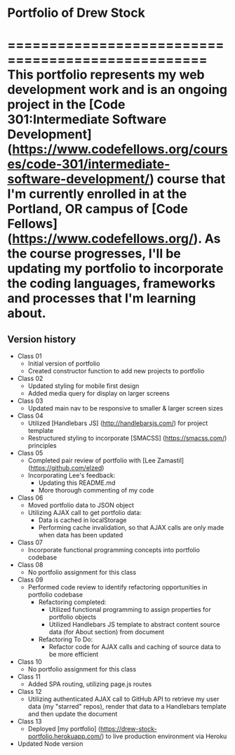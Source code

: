 # Portfolio of Drew Stock
==================================================
This portfolio represents my web development work and is an ongoing project in the [Code 301:Intermediate Software Development] (https://www.codefellows.org/courses/code-301/intermediate-software-development/) course that I'm currently enrolled in at the Portland, OR campus of [Code Fellows] (https://www.codefellows.org/). As the course progresses, I'll be updating my portfolio to incorporate the coding languages, frameworks and processes that I'm learning about.
==================================================
## Version history
* Class 01
  * Initial version of portfolio
  * Created constructor function to add new projects to portfolio
* Class 02
  * Updated styling for mobile first design
  * Added media query for display on larger screens
* Class 03
  * Updated main nav to be responsive to smaller & larger screen sizes
* Class 04
  * Utilized [Handlebars JS] (http://handlebarsjs.com/) for project template
  * Restructured styling to incorporate [SMACSS] (https://smacss.com/) principles
* Class 05
  * Completed pair review of portfolio with [Lee Zamastil] (https://github.com/elzed)
  * Incorporating Lee's feedback:
    * Updating this README.md
    * More thorough commenting of my code
* Class 06
  * Moved portfolio data to JSON object
  * Utilizing AJAX call to get portfolio data:
    * Data is cached in localStorage
    * Performing cache invalidation, so that AJAX calls are only made when data has been updated
* Class 07
  * Incorporate functional programming concepts into portfolio codebase
* Class 08
  * No portfolio assignment for this class
* Class 09
  * Performed code review to identify refactoring opportunities in portfolio codebase
    * Refactoring completed:
      * Utilized functional programming to assign properties for portfolio objects
      * Utilized Handlebars JS template to abstract content source data (for About section) from document
    * Refactoring To Do:
      * Refactor code for AJAX calls and caching of source data to be more efficient
* Class 10
  * No portfolio assignment for this class
* Class 11
  * Added SPA routing, utilizing page.js routes
* Class 12
  * Utilizing authenticated AJAX call to GitHub API to retrieve my user data (my "starred" repos), render that data to a Handlebars template and then update the document
* Class 13
  * Deployed [my portfolio] (https://drew-stock-portfolio.herokuapp.com/) to live production environment via Heroku
 * Updated Node version 
